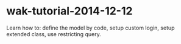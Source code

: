 wak-tutorial-2014-12-12
=======================

Learn how to: define the model by code, setup custom login, setup extended class, use restricting query.

